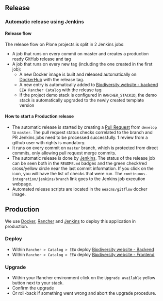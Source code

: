 ## Release

### Automatic release using Jenkins

#### Release flow

The release flow on Plone projects is split in 2 Jenkins jobs:

* A job that runs on every commit on master and creates a production ready GitHub release and tag
* A job that runs on every new tag (including the one created in the first job):
    * A new Docker image is built and released automatically on [DockerHub](https://hub.docker.com/r/eeacms/bise-backend) with the release tag.
    * A new entry is automatically added to [Biodiversity website - backend](https://github.com/eea/eea.rancher.catalog/tree/master/templates/bise-backend) `EEA Rancher Catalog` with the release tag
    * If the project demo stack is configured in `RANCHER_STACKID`, the demo stack is automatically upgraded to the newly created template version

#### How to start a Production release

*  The automatic release is started by creating a [Pull Request](../../compare/master...develop) from `develop` to `master`. The pull request status checks correlated to the branch and PR Jenkins jobs need to be processed successfully. 1 review from a github user with rights is mandatory.
* It runs on every commit on `master` branch, which is protected from direct commits, only allowing pull request merge commits.
* The automatic release is done by [Jenkins](https://ci.eionet.europa.eu). The status of the release job can be seen both in the `README.md` badges and the green check/red cross/yellow circle near the last commit information. If you click on the icon, you will have the list of checks that were run. The `continuous-integration/jenkins/branch` link goes to the Jenkins job execution webpage.
* Automated release scripts are located in the `eeacms/gitflow` docker image.

## Production

We use [Docker](https://www.docker.com/), [Rancher](https://rancher.com/) and [Jenkins](https://jenkins.io/) to deploy this application in production.

### Deploy

* Within `Rancher > Catalog > EEA` deploy [Biodiversity website - Backend](https://github.com/eea/eea.rancher.catalog/tree/master/templates/bise-backend)
* Within `Rancher > Catalog > EEA` deploy [Biodiversity website - Frontend](https://github.com/eea/eea.rancher.catalog/tree/master/templates/bise-frontend)

### Upgrade

* Within your Rancher environment click on the `Upgrade available` yellow button next to your stack.
* Confirm the upgrade
* Or roll-back if something went wrong and abort the upgrade procedure.
